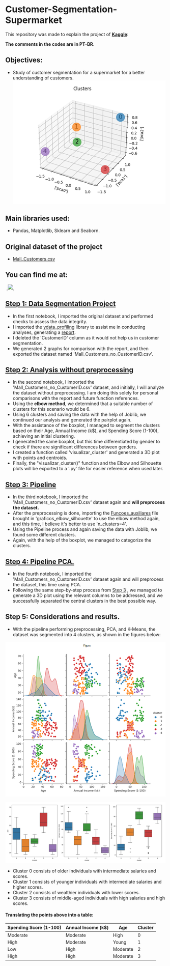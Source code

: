 # Customer-Segmentation-Supermarket
This repository was made to explain the project of **[Kaggle](https://www.kaggle.com/datasets/vjchoudhary7/customer-segmentation-tutorial-in-python/data)**:

**The comments in the codes are in PT-BR**.
## Objectives:
- Study of customer segmentation for a supermarket for a better understanding of customers.
 ![pca_3d](imagens/pca_3d.png)

## Main libraries used:
- Pandas, Matplotlib, Sklearn and Seaborn.
## Original dataset of the project
- [Mall_Customers.csv](https://github.com/BrunoFelipeCB/Customer-Segmentation-Supermarket/blob/main/Mall_Customers.csv)
## You can find me at:
&nbsp;<a href="https://www.linkedin.com/in/brunofcb/">
  <img src="https://img.shields.io/badge/linkedin-%230077B5.svg?style=for-the-badge&logo=linkedin&logoColor=white">
</a>&nbsp;
## [Step 1: Data Segmentation Project](https://github.com/BrunoFelipeCB/Customer-Segmentation-Supermarket/blob/main/1.Data%20Segmentation%20Project.ipynb)
- In the first notebook, I imported the original dataset and performed checks to assess the data integrity.
- I imported the [ydata_profiling](https://github.com/ydataai/ydata-profiling) library to assist me in conducting analyses, generating a [report](https://github.com/BrunoFelipeCB/Customer-Segmentation-Supermarket/blob/main/eda_supermarket.html).
- I deleted the 'CustomerID' column as it would not help us in customer segmentation.
- We generated 2 graphs for comparison with the report, and then exported the dataset named 'Mall_Customers_no_CustomerID.csv'.
## [Step 2: Analysis without preprocessing](https://github.com/BrunoFelipeCB/Customer-Segmentation-Supermarket/blob/main/2.%20Analysis_without_preprocessing.ipynb)
- In the second notebook, I imported the 'Mall_Customers_no_CustomerID.csv' dataset, and initially, I will analyze the dataset without preprocessing. I am doing this solely for personal comparisons with the report and future function references.
- Using the **elbow method**, we determined that a suitable number of clusters for this scenario would be 6.
- Using 6 clusters and saving the data with the help of Joblib, we continued our analysis and generated the pairplot again.
- With the assistance of the boxplot, I managed to segment the clusters based on their Age, Annual Income (k$), and Spending Score (1-100), achieving an initial clustering.
- I generated the same boxplot, but this time differentiated by gender to check if there are significant differences between genders.
- I created a function called 'visualizar_cluster' and generated a 3D plot with points and centroids.
- Finally, the "visualizar_cluster()" function and the Elbow and Silhouette plots will be exported to a '.py' file for easier reference when used later.
## [Step 3: Pipeline](https://github.com/BrunoFelipeCB/Customer-Segmentation-Supermarket/blob/main/3.Pipeline.ipynb)
- In the third notebook, I imported the 'Mall_Customers_no_CustomerID.csv' dataset again and **will preprocess the dataset.**
- After the preprocessing is done, importing the  [Funcoes_auxiliares](https://github.com/BrunoFelipeCB/Customer-Segmentation-Supermarket/blob/main/Funcoes_auxiliares.py) file brought in 'graficos_elbow_silhouette' to use the elbow method again, and this time, I believe it's better to use 'n_clusters=4'.
- Using the Pipeline process and again saving the data with Joblib, we found some different clusters.
- Again, with the help of the boxplot, we managed to categorize the clusters.
## [Step 4: Pipeline PCA.](https://github.com/BrunoFelipeCB/Customer-Segmentation-Supermarket/blob/main/4.Pipeline_PCA.ipynb)
- In the fourth notebook, I imported the 'Mall_Customers_no_CustomerID.csv' dataset again and will preprocess the dataset, this time using PCA.
- Following the same step-by-step process from  [Step 3](https://github.com/BrunoFelipeCB/Customer-Segmentation-Supermarket/blob/main/3.Pipeline.ipynb) , we managed to generate a 3D plot using the relevant columns to be addressed, and we successfully separated the central clusters in the best possible way.

## Step 5: Considerations and results.

- With the pipeline performing preprocessing, PCA, and K-Means, the dataset was segmented into 4 clusters, as shown in the figures below:

![pairplot](imagens/pairplot.png)

![boxplot](imagens/boxplot.png)

- Cluster 0 consists of older individuals with intermediate salaries and scores.
- Cluster 1 consists of younger individuals with intermediate salaries and higher scores.
- Cluster 2 consists of wealthier individuals with lower scores.
- Cluster 3 consists of middle-aged individuals with high salaries and high scores.

#### Translating the points above into a table:

| Spending Score (1-100) | Annual Income (k$)    | Age      | Cluster |
| -----------------------| --------------------- | -------- | ------- |
| Moderate               | Moderate              | High     | 0       |
| High                   | Moderate              | Young    | 1       |
| Low                    | High                  | Moderate | 2       |
| High                   | High                  | Moderate | 3       |

